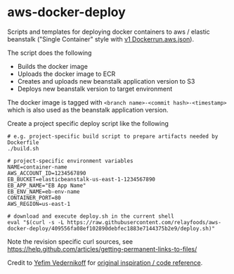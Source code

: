 # aws-docker-deploy
Scripts and templates for deploying docker containers to aws / elastic beanstalk ("Single Container" style with [v1 Dockerrun.aws.json](http://docs.aws.amazon.com/elasticbeanstalk/latest/dg/create_deploy_docker_image.html#create_deploy_docker_image_dockerrun)).

The script does the following

- Builds the docker image
- Uploads the docker image to ECR
- Creates and uploads new beanstalk application version to S3
- Deploys new beanstalk version to target environment

The docker image is tagged with `<branch name>-<commit hash>-<timestamp>` which is also used as the beanstalk application version.

Create a project specific deploy script like the following

    # e.g. project-specific build script to prepare artifacts needed by Dockerfile 
    ./build.sh
    
    # project-specific environment variables
    NAME=container-name
    AWS_ACCOUNT_ID=1234567890
    EB_BUCKET=elasticbeanstalk-us-east-1-1234567890 
    EB_APP_NAME="EB App Name"
    EB_ENV_NAME=eb-env-name
    CONTAINER_PORT=80
    AWS_REGION=us-east-1
    
    # download and execute deploy.sh in the current shell
    eval "$(curl -s -L https://raw.githubusercontent.com/relayfoods/aws-docker-deploy/409556fa08ef102890debfec1883e7144375b2e9/deploy.sh)"
    
Note the revision specific curl sources, see https://help.github.com/articles/getting-permanent-links-to-files/

Credit to [Yefim Vedernikoff](https://gist.github.com/yefim) for [original inspiration / code reference](https://gist.github.com/yefim/93fb5aa3291b3843353794127804976f).
